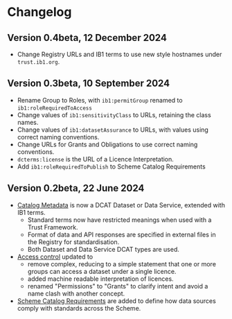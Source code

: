 
# Changelog

## Version 0.4beta, 12 December 2024

* Change Registry URLs and IB1 terms to use new style hostnames under `trust.ib1.org`.

## Version 0.3beta, 10 September 2024

* Rename Group to Roles, with `ib1:permitGroup` renamed to `ib1:roleRequiredToAccess`
* Change values of `ib1:sensitivityClass` to URLs, retaining the class names.
* Change values of `ib1:datasetAssurance` to URLs, with values using correct naming conventions.
* Change URLs for Grants and Obligations to use correct naming conventions.
* `dcterms:license` is the URL of a Licence Interpretation.
* Add `ib1:roleRequiredToPublish` to Scheme Catalog Requirements

## Version 0.2beta, 22 June 2024

* [Catalog Metadata](../provider/metadata/) is now a DCAT Dataset or Data Service, extended with IB1 terms.
	* Standard terms now have restricted meanings when used with a Trust Framework.
	* Format of data and API responses are specified in external files in the Registry for standardisation.
	* Both Dataset and Data Service DCAT types are used.
* [Access control](../provider/access_control/) updated to
	* remove complex, reducing to a simple statement that one or more groups can access a dataset under a single licence.
	* added machine readable interpretation of licences.
	* renamed "Permissions" to "Grants" to clarify intent and avoid a name clash with another concept.
* [Scheme Catalog Requirements](../registry/scheme_catalog_requirements/) are added to define how data sources comply with standards across the Scheme.

